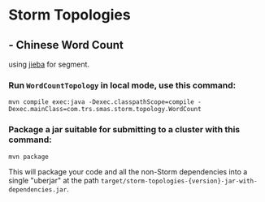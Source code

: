 # Storm Topologies 

## - Chinese Word Count

using [jieba](https://github.com/fxsjy/jieba) for segment.

### Run `WordCountTopology` in local mode, use this command:

```
mvn compile exec:java -Dexec.classpathScope=compile -Dexec.mainClass=com.trs.smas.storm.topology.WordCount
```


### Package a jar suitable for submitting to a cluster with this command:
```
mvn package
```

This will package your code and all the non-Storm dependencies into a single "uberjar" at the path `target/storm-topologies-{version}-jar-with-dependencies.jar`.

